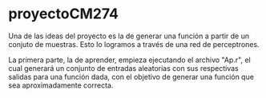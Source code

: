 # proyectoCM274

Una de las ideas del proyecto es la de generar una función a partir de un conjuto de muestras.
Esto lo logramos a través de una red de perceptrones.

La primera parte, la de aprender, empieza ejecutando el archivo "Ap.r", el cual generará un conjunto de entradas aleatorias con sus respectivas salidas para una función dada, con el objetivo de generar una función que sea aproximadamente correcta.

